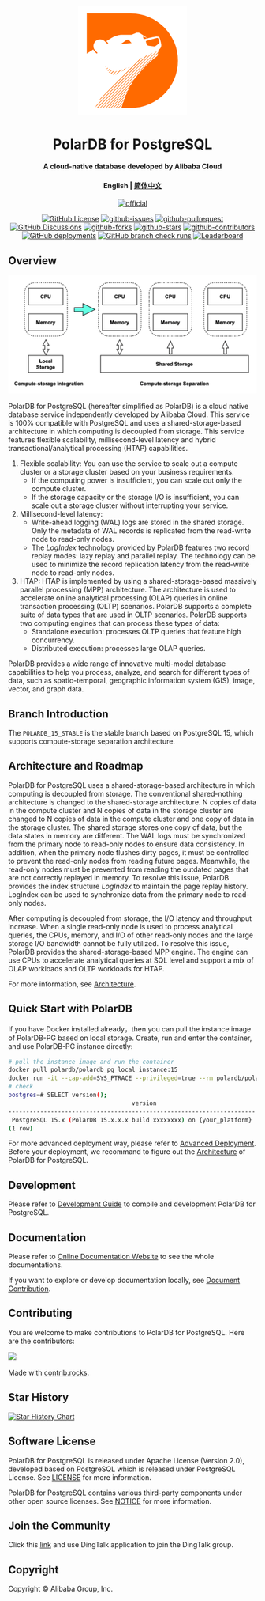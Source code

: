 <div align="center">

[![logo](./polar-doc/docs/.vuepress/public/images/polardb.png)](https://www.polardbpg.com/home)

# PolarDB for PostgreSQL

**A cloud-native database developed by Alibaba Cloud**

#### English | [简体中文](./README_zh.md)

[![official](https://img.shields.io/badge/official%20site-blueviolet?style=flat&logo=alibabacloud)](https://www.polardbpg.com/home)

[![GitHub License](https://img.shields.io/github/license/ApsaraDB/PolarDB-for-PostgreSQL?style=flat&logo=apache)](./LICENSE)
[![github-issues](https://img.shields.io/github/issues/ApsaraDB/PolarDB-for-PostgreSQL?style=flat&logo=github)](https://github.com/ApsaraDB/PolarDB-for-PostgreSQL/issues)
[![github-pullrequest](https://img.shields.io/github/issues-pr/ApsaraDB/PolarDB-for-PostgreSQL?style=flat&logo=github)](https://github.com/ApsaraDB/PolarDB-for-PostgreSQL/pulls)
[![GitHub Discussions](https://img.shields.io/github/discussions/ApsaraDB/PolarDB-for-PostgreSQL?logo=github)](https://github.com/ApsaraDB/PolarDB-for-PostgreSQL/discussions)
[![github-forks](https://img.shields.io/github/forks/ApsaraDB/PolarDB-for-PostgreSQL?style=flat&logo=github)](https://github.com/ApsaraDB/PolarDB-for-PostgreSQL/network/members)
[![github-stars](https://img.shields.io/github/stars/ApsaraDB/PolarDB-for-PostgreSQL?style=flat&logo=github)](https://github.com/ApsaraDB/PolarDB-for-PostgreSQL/stargazers)
[![github-contributors](https://img.shields.io/github/contributors/ApsaraDB/PolarDB-for-PostgreSQL?style=flat&logo=github)](https://github.com/ApsaraDB/PolarDB-for-PostgreSQL/graphs/contributors)
[![GitHub deployments](<https://img.shields.io/github/deployments/ApsaraDB/PolarDB-for-PostgreSQL/github-pages?logo=github&label=github-pages%20(docs)>)](https://apsaradb.github.io/PolarDB-for-PostgreSQL/zh/)
[![GitHub branch check runs](<https://img.shields.io/github/check-runs/ApsaraDB/PolarDB-for-PostgreSQL/POLARDB_15_STABLE?logo=github&label=checks%20(v15)>)](https://github.com/ApsaraDB/PolarDB-for-PostgreSQL/tree/POLARDB_15_STABLE)
[![Leaderboard](https://img.shields.io/badge/PolarDB--for--PostgreSQL-Check%20Your%20Contribution-orange?style=flat&logo=alibabacloud)](https://opensource.alibaba.com/contribution_leaderboard/details?projectValue=polardb-pg)

</div>

## Overview

![arch.png](./polar-doc/docs/imgs/1_polardb_architecture.png)

PolarDB for PostgreSQL (hereafter simplified as PolarDB) is a cloud native database service independently developed by Alibaba Cloud. This service is 100% compatible with PostgreSQL and uses a shared-storage-based architecture in which computing is decoupled from storage. This service features flexible scalability, millisecond-level latency and hybrid transactional/analytical processing (HTAP) capabilities.

1. Flexible scalability: You can use the service to scale out a compute cluster or a storage cluster based on your business requirements.
   - If the computing power is insufficient, you can scale out only the compute cluster.
   - If the storage capacity or the storage I/O is insufficient, you can scale out a storage cluster without interrupting your service.
2. Millisecond-level latency:
   - Write-ahead logging (WAL) logs are stored in the shared storage. Only the metadata of WAL records is replicated from the read-write node to read-only nodes.
   - The _LogIndex_ technology provided by PolarDB features two record replay modes: lazy replay and parallel replay. The technology can be used to minimize the record replication latency from the read-write node to read-only nodes.
3. HTAP: HTAP is implemented by using a shared-storage-based massively parallel processing (MPP) architecture. The architecture is used to accelerate online analytical processing (OLAP) queries in online transaction processing (OLTP) scenarios. PolarDB supports a complete suite of data types that are used in OLTP scenarios. PolarDB supports two computing engines that can process these types of data:
   - Standalone execution: processes OLTP queries that feature high concurrency.
   - Distributed execution: processes large OLAP queries.

PolarDB provides a wide range of innovative multi-model database capabilities to help you process, analyze, and search for different types of data, such as spatio-temporal, geographic information system (GIS), image, vector, and graph data.

## Branch Introduction

The `POLARDB_15_STABLE` is the stable branch based on PostgreSQL 15, which supports compute-storage separation architecture.

## Architecture and Roadmap

PolarDB for PostgreSQL uses a shared-storage-based architecture in which computing is decoupled from storage. The conventional shared-nothing architecture is changed to the shared-storage architecture. N copies of data in the compute cluster and N copies of data in the storage cluster are changed to N copies of data in the compute cluster and one copy of data in the storage cluster. The shared storage stores one copy of data, but the data states in memory are different. The WAL logs must be synchronized from the primary node to read-only nodes to ensure data consistency. In addition, when the primary node flushes dirty pages, it must be controlled to prevent the read-only nodes from reading future pages. Meanwhile, the read-only nodes must be prevented from reading the outdated pages that are not correctly replayed in memory. To resolve this issue, PolarDB provides the index structure _LogIndex_ to maintain the page replay history. LogIndex can be used to synchronize data from the primary node to read-only nodes.

After computing is decoupled from storage, the I/O latency and throughput increase. When a single read-only node is used to process analytical queries, the CPUs, memory, and I/O of other read-only nodes and the large storage I/O bandwidth cannot be fully utilized. To resolve this issue, PolarDB provides the shared-storage-based MPP engine. The engine can use CPUs to accelerate analytical queries at SQL level and support a mix of OLAP workloads and OLTP workloads for HTAP.

For more information, see [Architecture](https://apsaradb.github.io/PolarDB-for-PostgreSQL/theory/arch-overview.html).

## Quick Start with PolarDB

If you have Docker installed already，then you can pull the instance image of PolarDB-PG based on local storage. Create, run and enter the container, and use PolarDB-PG instance directly:

```bash
# pull the instance image and run the container
docker pull polardb/polardb_pg_local_instance:15
docker run -it --cap-add=SYS_PTRACE --privileged=true --rm polardb/polardb_pg_local_instance:15 psql
# check
postgres=# SELECT version();
                                   version
----------------------------------------------------------------------
 PostgreSQL 15.x (PolarDB 15.x.x.x build xxxxxxxx) on {your_platform}
(1 row)
```

For more advanced deployment way, please refer to [Advanced Deployment](https://apsaradb.github.io/PolarDB-for-PostgreSQL/deploying/deploy.html). Before your deployment, we recommand to figure out the [Architecture](https://apsaradb.github.io/PolarDB-for-PostgreSQL/deploying/introduction.html) of PolarDB for PostgreSQL.

## Development

Please refer to [Development Guide](https://apsaradb.github.io/PolarDB-for-PostgreSQL/development/dev-on-docker.html) to compile and development PolarDB for PostgreSQL.

## Documentation

Please refer to [Online Documentation Website](https://apsaradb.github.io/PolarDB-for-PostgreSQL/) to see the whole documentations.

If you want to explore or develop documentation locally, see [Document Contribution](https://apsaradb.github.io/PolarDB-for-PostgreSQL/contributing/contributing-polardb-docs.html).

## Contributing

You are welcome to make contributions to PolarDB for PostgreSQL. Here are the contributors:

<a href="https://github.com/ApsaraDB/PolarDB-for-PostgreSQL/graphs/contributors">
  <img src="https://contrib.rocks/image?repo=ApsaraDB/PolarDB-for-PostgreSQL" />
</a>

Made with [contrib.rocks](https://contrib.rocks).

## Star History

[![Star History Chart](https://api.star-history.com/svg?repos=ApsaraDB/PolarDB-for-PostgreSQL&type=Date)](https://star-history.com/#ApsaraDB/PolarDB-for-PostgreSQL&Date)

## Software License

PolarDB for PostgreSQL is released under Apache License (Version 2.0), developed based on PostgreSQL which is released under PostgreSQL License. See [LICENSE](./LICENSE) for more information.

PolarDB for PostgreSQL contains various third-party components under other open source licenses. See [NOTICE](./NOTICE) for more information.

## Join the Community

Click this [link](https://qr.dingtalk.com/action/joingroup?code=v1,k1,AEOqzSc8Uwzer7yhpNeYp8okNX3KVqpDMk/2oZ3ZRnQ=&_dt_no_comment=1&origin=11) and use DingTalk application to join the DingTalk group.

## Copyright

Copyright © Alibaba Group, Inc.
